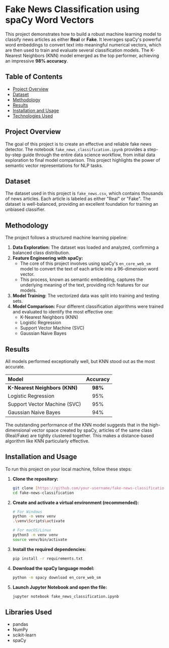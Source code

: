 # Fake News Classification using spaCy Word Vectors

This project demonstrates how to build a robust machine learning model to classify news articles as either **Real** or **Fake**. It leverages spaCy's powerful word embeddings to convert text into meaningful numerical vectors, which are then used to train and evaluate several classification models. The K-Nearest Neighbors (KNN) model emerged as the top performer, achieving an impressive **98% accuracy**.

## Table of Contents
- [Project Overview](#project-overview)
- [Dataset](#dataset)
- [Methodology](#methodology)
- [Results](#results)
- [Installation and Usage](#installation-and-usage)
- [Technologies Used](#technologies-used)

## Project Overview

The goal of this project is to create an effective and reliable fake news detector. The notebook `fake_news_classification.ipynb` provides a step-by-step guide through the entire data science workflow, from initial data exploration to final model comparison. This project highlights the power of semantic vector representations for NLP tasks.

## Dataset

The dataset used in this project is `fake_news.csv`, which contains thousands of news articles. Each article is labeled as either "Real" or "Fake". The dataset is well-balanced, providing an excellent foundation for training an unbiased classifier.

## Methodology

The project follows a structured machine learning pipeline:

1.  **Data Exploration:** The dataset was loaded and analyzed, confirming a balanced class distribution.
2.  **Feature Engineering with spaCy:**
    - The core of this project involves using spaCy's `en_core_web_sm` model to convert the text of each article into a 96-dimension word vector.
    - This process, known as semantic embedding, captures the underlying meaning of the text, providing rich features for our models.
3.  **Model Training:** The vectorized data was split into training and testing sets.
4.  **Model Comparison:** Four different classification algorithms were trained and evaluated to identify the most effective one:
    - K-Nearest Neighbors (KNN)
    - Logistic Regression
    - Support Vector Machine (SVC)
    - Gaussian Naive Bayes

## Results

All models performed exceptionally well, but KNN stood out as the most accurate.

| Model | Accuracy |
| :--- | :---: |
| **K-Nearest Neighbors (KNN)** | **98%** |
| Logistic Regression | 95% |
| Support Vector Machine (SVC) | 95% |
| Gaussian Naive Bayes | 94% |

The outstanding performance of the KNN model suggests that in the high-dimensional vector space created by spaCy, articles of the same class (Real/Fake) are tightly clustered together. This makes a distance-based algorithm like KNN particularly effective.

## Installation and Usage

To run this project on your local machine, follow these steps:

1.  **Clone the repository:**
    ```bash
    git clone [https://github.com/your-username/fake-news-classification.git](https://github.com/your-username/fake-news-classification.git)
    cd fake-news-classification
    ```

2.  **Create and activate a virtual environment (recommended):**
    ```bash
    # For Windows
    python -m venv venv
    .\venv\Scripts\activate

    # For macOS/Linux
    python3 -m venv venv
    source venv/bin/activate
    ```

3.  **Install the required dependencies:**
    ```bash
    pip install -r requirements.txt
    ```

4.  **Download the spaCy language model:**
    ```bash
    python -m spacy download en_core_web_sm
    ```

5.  **Launch Jupyter Notebook and open the file:**
    ```bash
    jupyter notebook fake_news_classification.ipynb
    ```

## Libraries Used
- pandas
- NumPy
- scikit-learn
- spaCy

